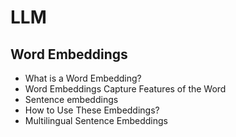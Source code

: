 # LLM

## Word Embeddings

- What is a Word Embedding?
- Word Embeddings Capture Features of the Word
- Sentence embeddings
- How to Use These Embeddings?
- Multilingual Sentence Embeddings
